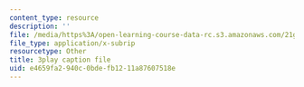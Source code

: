 ```yaml
---
content_type: resource
description: ''
file: /media/https%3A/open-learning-course-data-rc.s3.amazonaws.com/21g-101-chinese-i-regular-fall-2014/e4659fa2940c0bdefb1211a87607518e_hNUoYTJl3j4.srt
file_type: application/x-subrip
resourcetype: Other
title: 3play caption file
uid: e4659fa2-940c-0bde-fb12-11a87607518e
---
```

